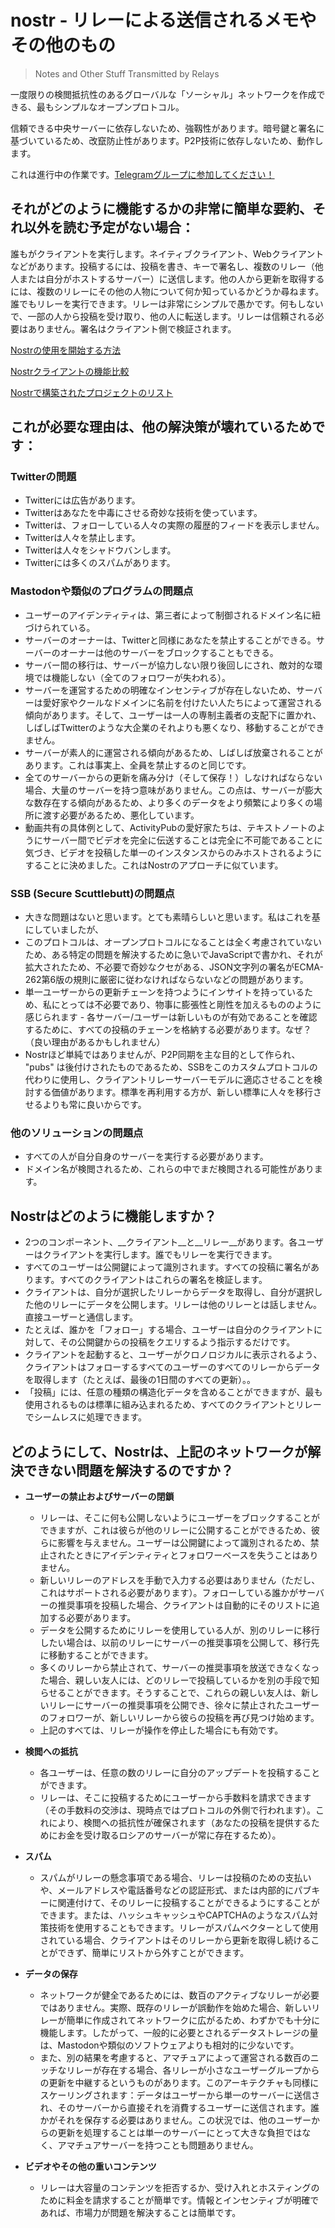 # nostr - リレーによる送信されるメモやその他のもの
> Notes and Other Stuff Transmitted by Relays

一度限りの検閲抵抗性のあるグローバルな「ソーシャル」ネットワークを作成できる、最もシンプルなオープンプロトコル。

信頼できる中央サーバーに依存しないため、強靱性があります。暗号鍵と署名に基づいているため、改竄防止性があります。P2P技術に依存しないため、動作します。

これは進行中の作業です。[Telegramグループに参加してください！](https://t.me/nostr_protocol)

## それがどのように機能するかの非常に簡単な要約、それ以外を読む予定がない場合：

誰もがクライアントを実行します。ネイティブクライアント、Webクライアントなどがあります。投稿するには、投稿を書き、キーで署名し、複数のリレー（他人または自分がホストするサーバー）に送信します。他の人から更新を取得するには、複数のリレーにその他の人物について何か知っているかどうか尋ねます。誰でもリレーを実行できます。リレーは非常にシンプルで愚かです。何もしないで、一部の人から投稿を受け取り、他の人に転送します。リレーは信頼される必要はありません。署名はクライアント側で検証されます。

[Nostrの使用を開始する方法](https://github.com/vishalxl/nostr_console/discussions/31)

[Nostrクライアントの機能比較](https://github.com/vishalxl/Nostr-Clients-Features-List/blob/main/Readme.md)

[Nostrで構築されたプロジェクトのリスト](https://github.com/aljazceru/awesome-nostr)

## これが必要な理由は、他の解決策が壊れているためです：

### Twitterの問題

- Twitterには広告があります。
- Twitterはあなたを中毒にさせる奇妙な技術を使っています。
- Twitterは、フォローしている人々の実際の履歴的フィードを表示しません。
- Twitterは人々を禁止します。
- Twitterは人々をシャドウバンします。
- Twitterには多くのスパムがあります。

### Mastodonや類似のプログラムの問題点

- ユーザーのアイデンティティは、第三者によって制御されるドメイン名に紐づけられている。
- サーバーのオーナーは、Twitterと同様にあなたを禁止することができる。サーバーのオーナーは他のサーバーをブロックすることもできる。
- サーバー間の移行は、サーバーが協力しない限り後回しにされ、敵対的な環境では機能しない（全てのフォロワーが失われる）。
- サーバーを運営するための明確なインセンティブが存在しないため、サーバーは愛好家やクールなドメインに名前を付けたい人たちによって運営される傾向があります。そして、ユーザーは一人の専制主義者の支配下に置かれ、しばしばTwitterのような大企業のそれよりも悪くなり、移動することができません。
- サーバーが素人的に運営される傾向があるため、しばしば放棄されることがあります。これは事実上、全員を禁止するのと同じです。
- 全てのサーバーからの更新を痛み分け（そして保存！）しなければならない場合、大量のサーバーを持つ意味がありません。この点は、サーバーが膨大な数存在する傾向があるため、より多くのデータをより頻繁により多くの場所に渡す必要があるため、悪化しています。
- 動画共有の具体例として、ActivityPubの愛好家たちは、テキストノートのようにサーバー間でビデオを完全に伝送することは完全に不可能であることに気づき、ビデオを投稿した単一のインスタンスからのみホストされるようにすることに決めました。これはNostrのアプローチに似ています。

### SSB (Secure Scuttlebutt)の問題点

- 大きな問題はないと思います。とても素晴らしいと思います。私はこれを基にしていましたが、
- このプロトコルは、オープンプロトコルになることは全く考慮されていないため、ある特定の問題を解決するために急いでJavaScriptで書かれ、それが拡大されたため、不必要で奇妙なクセがある、JSON文字列の署名がECMA-262第6版の規則に厳密に従わなければならないなどの問題があります。
- 単一ユーザーからの更新チェーンを持つようにインサイトを持っているため、私にとっては不必要であり、物事に膨張性と剛性を加えるもののように感じられます - 各サーバー/ユーザーは新しいものが有効であることを確認するために、すべての投稿のチェーンを格納する必要があります。なぜ？（良い理由があるかもしれません）
- Nostrほど単純ではありませんが、P2P同期を主な目的として作られ、 "pubs" は後付けされたものであるため、SSBをこのカスタムプロトコルの代わりに使用し、クライアントリレーサーバーモデルに適応させることを検討する価値があります。標準を再利用する方が、新しい標準に人々を移行させるよりも常に良いからです。

### 他のソリューションの問題点

- すべての人が自分自身のサーバーを実行する必要があります。
- ドメイン名が検閲されるため、これらの中でまだ検閲される可能性があります。

## Nostrはどのように機能しますか？

- 2つのコンポーネント、__クライアント__と__リレー__があります。各ユーザーはクライアントを実行します。誰でもリレーを実行できます。
- すべてのユーザーは公開鍵によって識別されます。すべての投稿に署名があります。すべてのクライアントはこれらの署名を検証します。
- クライアントは、自分が選択したリレーからデータを取得し、自分が選択した他のリレーにデータを公開します。リレーは他のリレーとは話しません。直接ユーザーと通信します。
- たとえば、誰かを「フォロー」する場合、ユーザーは自分のクライアントに対して、その公開鍵からの投稿をクエリするよう指示するだけです。
- クライアントを起動すると、ユーザーがクロノロジカルに表示されるよう、クライアントはフォローするすべてのユーザーのすべてのリレーからデータを取得します（たとえば、最後の1日間のすべての更新）。。
- 「投稿」には、任意の種類の構造化データを含めることができますが、最も使用されるものは標準に組み込まれるため、すべてのクライアントとリレーでシームレスに処理できます。

## どのようにして、Nostrは、上記のネットワークが解決できない問題を解決するのですか？

- **ユーザーの禁止およびサーバーの閉鎖**
  - リレーは、そこに何も公開しないようにユーザーをブロックすることができますが、これは彼らが他のリレーに公開することができるため、彼らに影響を与えません。ユーザーは公開鍵によって識別されるため、禁止されたときにアイデンティティとフォロワーベースを失うことはありません。
  - 新しいリレーのアドレスを手動で入力する必要はありません（ただし、これはサポートされる必要があります）。フォローしている誰かがサーバーの推奨事項を投稿した場合、クライアントは自動的にそのリストに追加する必要があります。
  - データを公開するためにリレーを使用している人が、別のリレーに移行したい場合は、以前のリレーにサーバーの推奨事項を公開して、移行先に移動することができます。
  - 多くのリレーから禁止されて、サーバーの推奨事項を放送できなくなった場合、親しい友人には、どのリレーで投稿しているかを別の手段で知らせることができます。そうすることで、これらの親しい友人は、新しいリレーにサーバーの推奨事項を公開でき、徐々に禁止されたユーザーのフォロワーが、新しいリレーから彼らの投稿を再び見つけ始めます。
  - 上記のすべては、リレーが操作を停止した場合にも有効です。

- **検閲への抵抗**
  - 各ユーザーは、任意の数のリレーに自分のアップデートを投稿することができます。
  - リレーは、そこに投稿するためにユーザーから手数料を請求できます（その手数料の交渉は、現時点ではプロトコルの外側で行われます）。これにより、検閲への抵抗性が確保されます（あなたの投稿を提供するためにお金を受け取るロシアのサーバーが常に存在するため）。

- **スパム**
  - スパムがリレーの懸念事項である場合、リレーは投稿のための支払いや、メールアドレスや電話番号などの認証形式、または内部的にパブキーに関連付けて、そのリレーに投稿することができるようにすることができます。または、ハッシュキャッシュやCAPTCHAのようなスパム対策技術を使用することもできます。リレーがスパムベクターとして使用されている場合、クライアントはそのリレーから更新を取得し続けることができず、簡単にリストから外すことができます。

- **データの保存**
  - ネットワークが健全であるためには、数百のアクティブなリレーが必要ではありません。実際、既存のリレーが誤動作を始めた場合、新しいリレーが簡単に作成されてネットワークに広がるため、わずかでも十分に機能します。したがって、一般的に必要とされるデータストレージの量は、Mastodonや類似のソフトウェアよりも相対的に少ないです。
  - また、別の結果を考慮すると、アマチュアによって運営される数百のニッチなリレーが存在する場合、各リレーが小さなユーザーグループからの更新を中継するというものがあります。このアーキテクチャも同様にスケーリングされます：データはユーザーから単一のサーバーに送信され、そのサーバーから直接それを消費するユーザーに送信されます。誰かがそれを保存する必要はありません。この状況では、他のユーザーからの更新を処理することは単一のサーバーにとって大きな負担ではなく、アマチュアサーバーを持つことも問題ありません。

- **ビデオやその他の重いコンテンツ**
  - リレーは大容量のコンテンツを拒否するか、受け入れとホスティングのために料金を請求することが簡単です。情報とインセンティブが明確であれば、市場力が問題を解決することは簡単です。
